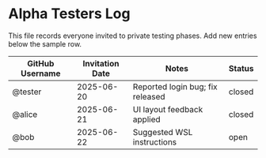 # Alpha Testers Log

This file records everyone invited to private testing phases. Add new entries below the sample row.

| GitHub Username | Invitation Date | Notes                            | Status |
| --------------- | --------------- | -------------------------------- | ------ |
| @tester         | 2025-06-20      | Reported login bug; fix released | closed |
| @alice          | 2025-06-21      | UI layout feedback applied       | closed |
| @bob            | 2025-06-22      | Suggested WSL instructions       | open   |
